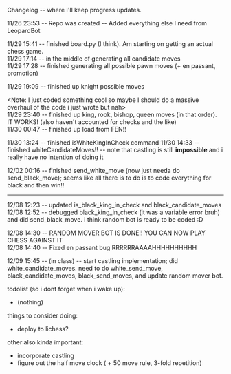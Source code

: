 Changelog -- where I'll keep progress updates.

11/26 23:53 -- Repo was created 
            -- Added everything else I need from LeopardBot

11/29 15:41 -- finished board.py (I think). Am starting on getting an actual chess game.    
11/29 17:14 -- in the middle of generating all candidate moves     
11/29 17:28 -- finished generating all possible pawn moves (+ en passant, promotion)    
    
11/29 19:09 -- finished up knight possible moves    
    
<Note: I just coded something cool so maybe I should do a massive overhaul of the code i just wrote but nah>    
11/29 23:40 -- finished up king, rook, bishop, queen moves (in that order). IT WORKS! (also haven't accounted for checks and the like)    
11/30 00:47 -- finished up load from FEN!!        


11/30 13:24 -- finished isWhiteKingInCheck command
11/30 14:33 -- finished whiteCandidateMoves!! -- note that castling is still **impossible** and i really have no intention of doing it

12/02 00:16 -- finished send_white_move (now just needa do send_black_move); seems like all there is to do is to code everything for black and then win!!

----    

12/08 12:23 -- updated is_black_king_in_check and black_candidate_moves     
12/08 12:52 -- debugged black_king_in_check (it was a variable error bruh) and did send_black_move. i think random bot is ready to be coded :D     
       
12/08 14:30 -- RANDOM MOVER BOT IS DONE!! YOU CAN NOW PLAY CHESS AGAINST IT       
12/08 14:40 -- Fixed en passant bug RRRRRRAAAAHHHHHHHHHH      
     
12/09 15:45 -- (in class) -- start castling implementation; did white_candidate_moves. need to do white_send_move, black_candidate_moves, black_send_moves, and update random mover bot.         




todolist (so i dont forget when i wake up):    
- (nothing)


things to consider doing:
- deploy to lichess?

other also kinda important:
- incorporate castling
- figure out the half move clock ( + 50 move rule, 3-fold repetition)
    

    